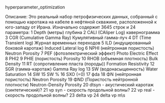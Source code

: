 hyperparameter_optimization

Описание:
Это реальный набор петрофизических данных, собранный с помощью каротажа на кабеле в нефтяной скважине, 
расположенной к юго-западу от Ирана. 
Изначально содержит 3645 строк и 24 параметра:
    1 Depth (метры) глубина
    2 CALI (CAliper Log) кавернограмма
    3 CGR (Cumulative Gamma Ray) Кумулятивный гамма-луч
    4 DT (Time Transient log) Журнал временных переходов
    5 ILD (индуцированный боковой каротаж) Induced Lateral log
    6 NPHI (нейтронная пористость) Neutron Porosity
    7 PEF (фотоэлектрический эффект) Photo Electric Effect
    8 PHI2
    9 PHIE (пористость) Porosity
    10 RHOB (объемная плотность) Bulk Density
    11 RT (сопротивление пласта (породы)) Formation Resistivity
    12 SGR (гамма-каротаж) Gamma Ray log
    13 SW (водонасыщенность) Water Saturation
    14 SW 
    15 SW %
    16 SXO (=0)
    17 фda
    18 ΦN (нейтронная пористость) Neutron Porosity
    19 ΦND (Пористость нейтронной плотности) Neutron-Density Porosity
    20 dtsyn - акустический каротаж (синтетический)?
    21 vp syn - скорость продольной волны?
    22 vp real - скорость продольной волны?
    23 delta vp
    24 delta vp m\s
